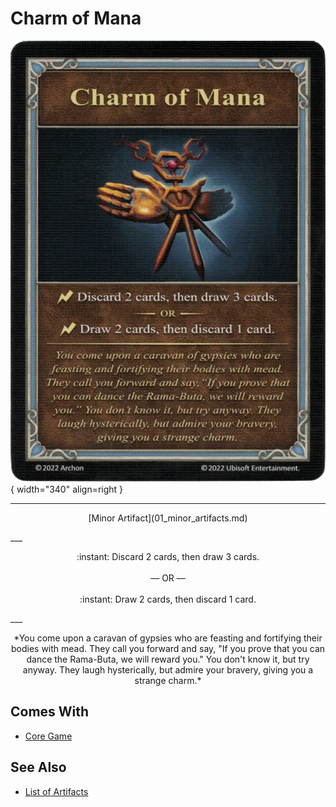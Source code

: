 # Charm of Mana

![Charm of Mana](../assets/artifacts_minor-charm_of_mana.webp){ width="340" align=right }
___
<p style="text-align: center;" markdown>[Minor Artifact](01_minor_artifacts.md)</p>
___
<p style="text-align: center;" markdown>:instant: Discard 2 cards, then draw 3 cards.<br><br>— OR —<br><br>:instant: Draw 2 cards, then discard 1 card.</p>
___
<p style="text-align: center;" markdown>*You come upon a caravan of gypsies who are feasting and fortifying their bodies with mead. They call you forward and say, "If you prove that you can dance the Rama-Buta, we will reward you." You don't know it, but try anyway. They laugh hysterically, but admire your bravery, giving you a strange charm.*</p>


## Comes With

- [Core Game](../content/core_game.md)


## See Also


- [List of Artifacts](index.md)

